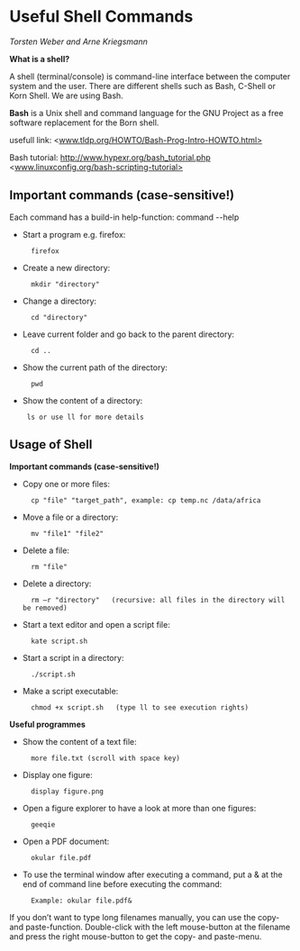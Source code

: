 # **Useful Shell Commands**
*Torsten Weber and Arne Kriegsmann*

**What is a shell?**

A shell (terminal/console) is command-line interface between the computer system
and the user. There are different shells such as Bash, C-Shell or Korn Shell.
We are using Bash.

**Bash** is a Unix shell and command language for the GNU Project as a free software replacement for the Born shell.

usefull link:
<www.tldp.org/HOWTO/Bash-Prog-Intro-HOWTO.html>

Bash tutorial:
http://www.hypexr.org/bash_tutorial.php
<www.linuxconfig.org/bash-scripting-tutorial>

## Important commands (case-sensitive!)
Each command has a build-in help-function: command --help

* Start a program e.g. firefox:
        
        firefox
* Create a new directory:
        
        mkdir "directory"
* Change a directory:
        
        cd "directory"
* Leave current folder and go back to the parent directory:

        cd ..
* Show the current path of the directory:

        pwd
* Show the content of a directory:
 
       ls or use ll for more details

## Usage of Shell
**Important commands (case-sensitive!)**

* Copy one or more files:

        cp "file" "target_path", example: cp temp.nc /data/africa
* Move a file or a directory:
        
        mv "file1" "file2"
* Delete a file:
        
        rm "file"
* Delete a directory:
        
        rm –r "directory"   (recursive: all files in the directory will be removed)
* Start a text editor and open a script file:
        
        kate script.sh
* Start a script in a directory:

        ./script.sh
* Make a script executable:
 
        chmod +x script.sh   (type ll to see execution rights)

**Useful programmes**
* Show the content of a text file:

        more file.txt (scroll with space key)

* Display one figure:
        
        display figure.png
* Open a figure explorer to have a look at more than one figures:

        geeqie
* Open a PDF document:

        okular file.pdf
* To use the terminal window after executing a command, put a & at the end of command line before executing the command:

        Example: okular file.pdf&

If you don’t want to type long filenames manually, you can use the copy- and paste-function. Double-click with the left mouse-button at the filename and press the right mouse-button to get the copy- and paste-menu.
